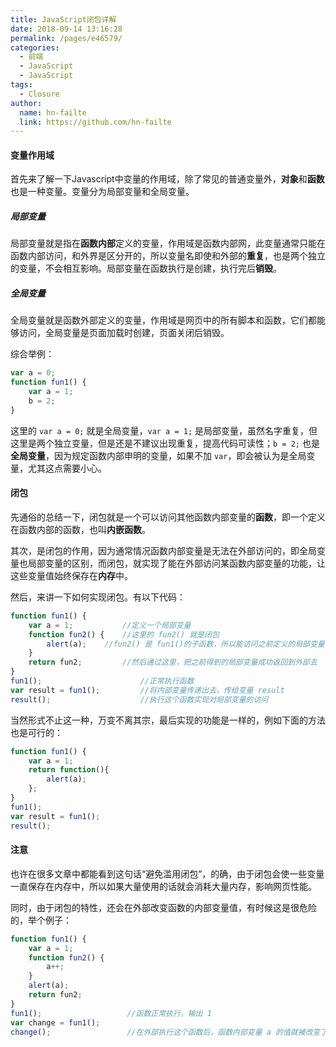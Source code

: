 ```yaml
---
title: JavaScript闭包详解
date: 2018-09-14 13:16:28
permalink: /pages/e46579/
categories:
  - 前端
  - JavaScript
  - JavaScript
tags:
  - Closure
author:
  name: hn-failte
  link: https://github.com/hn-failte
---
```

#### 变量作用域

首先来了解一下Javascript中变量的作用域，除了常见的普通变量外，**对象**和**函数**也是一种变量。变量分为局部变量和全局变量。

##### 局部变量

局部变量就是指在**函数内部**定义的变量，作用域是函数内部网，此变量通常只能在函数内部访问，和外界是区分开的，所以变量名即使和外部的**重复**，也是两个独立的变量，不会相互影响。局部变量在函数执行是创建，执行完后**销毁**。

##### 全局变量

全局变量就是函数外部定义的变量，作用域是网页中的所有脚本和函数，它们都能够访问，全局变量是页面加载时创建，页面关闭后销毁。

综合举例：

``` js
var a = 0;
function fun1() {
	var a = 1;
	b = 2;
}
```

这里的 `var a = 0;` 就是全局变量，`var a = 1;` 是局部变量，虽然名字重复，但这里是两个独立变量，但是还是不建议出现重复，提高代码可读性；`b = 2;` 也是**全局变量**，因为规定函数内部申明的变量，如果不加 `var`，即会被认为是全局变量，尤其这点需要小心。

#### 闭包

先通俗的总结一下，闭包就是一个可以访问其他函数内部变量的**函数**，即一个定义在函数内部的函数，也叫**内嵌函数**。

其次，是闭包的作用，因为通常情况函数内部变量是无法在外部访问的，即全局变量也局部变量的区别，而闭包，就实现了能在外部访问某函数内部变量的功能，让这些变量值始终保存在**内存**中。

然后，来讲一下如何实现闭包。有以下代码：

``` js
function fun1() {
	var a = 1;           //定义一个局部变量
	function fun2() {    //这里的 fun2() 就是闭包
		alert(a);    //fun2() 是 fun1()的子函数，所以能访问之前定义的局部变量，这个是关键
	}
	return fun2;         //然后通过这里，把之前得到的局部变量成功返回到外部去
}
fun1();                      //正常执行函数
var result = fun1();         //将内部变量传递出去，传给变量 result
result();                    //执行这个函数实现对局部变量的访问
```

当然形式不止这一种，万变不离其宗，最后实现的功能是一样的，例如下面的方法也是可行的：

``` js
function fun1() {
	var a = 1;
	return function(){
		alert(a);
	};
}
fun1();
var result = fun1();
result();
```

#### 注意

也许在很多文章中都能看到这句话“避免滥用闭包”，的确，由于闭包会使一些变量一直保存在内存中，所以如果大量使用的话就会消耗大量内存，影响网页性能。

同时，由于闭包的特性，还会在外部改变函数的内部变量值，有时候这是很危险的，举个例子：

``` js
function fun1() {
	var a = 1;
	function fun2() {
		a++;
	}
	alert(a);
	return fun2;
}
fun1();                   //函数正常执行，输出 1
var change = fun1();
change();                 //在外部执行这个函数后，函数内部变量 a 的值就被改变了，输出 2
```
